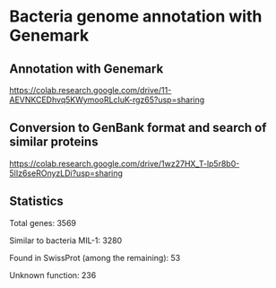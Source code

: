 # Bacteria genome annotation with Genemark

## Annotation with Genemark

https://colab.research.google.com/drive/11-AEVNKCEDhvq5KWymooRLcIuK-rgz65?usp=sharing

## Conversion to GenBank format and search of similar proteins

https://colab.research.google.com/drive/1wz27HX_T-lp5r8b0-5lIz6seROnyzLDi?usp=sharing

## Statistics

Total genes: 3569 

Similar to bacteria MIL-1: 3280 

Found in SwissProt (among the remaining): 53 

Unknown function: 236

